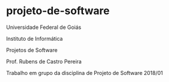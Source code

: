 # projeto-de-software

Universidade Federal de Goiás

Instituto de Informática

Projetos de Software

Prof. Rubens de Castro Pereira

Trabalho em grupo da disciplina de Projeto de Software 2018/01


